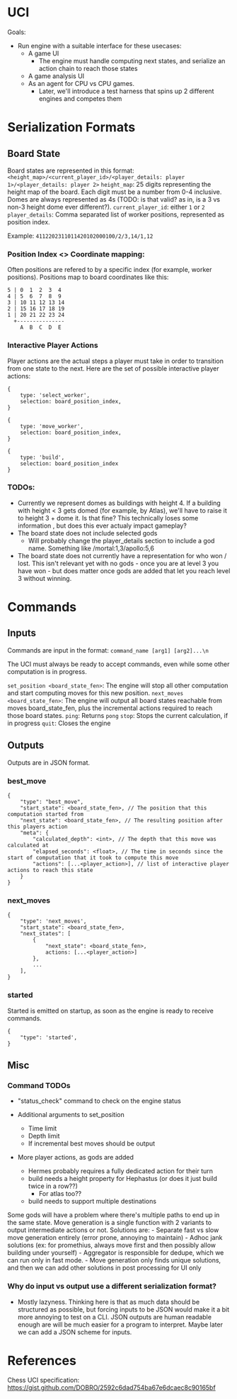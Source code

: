 # UCI

Goals:
- Run engine with a suitable interface for these usecases:
    - A game UI
        - The engine must handle computing next states, and serialize an action chain to reach those states
    - A game analysis UI
    - As an agent for CPU vs CPU games.
        - Later, we'll introduce a test harness that spins up 2 different engines and competes them

# Serialization Formats
## Board State
Board states are represented in this format:
`<height_map>/<current_player_id>/<player_details: player 1>/<player_details: player 2>`
`height_map`: 25 digits representing the height map of the board. Each digit must be a number from 0-4 inclusive. Domes are always represented as 4s (TODO: is that valid? as in, is a 3 vs non-3 height dome ever different?).
`current_player_id`: either `1` or `2`
`player_details`: Comma separated list of worker positions, represented as position index.

Example:
`4112202311011420102000100/2/3,14/1,12`

### Position Index <> Coordinate mapping:
Often positions are refered to by a specific index (for example, worker positions). Positions map to board coordinates like this:
```
5 | 0  1  2  3  4
4 | 5  6  7  8  9
3 | 10 11 12 13 14
2 | 15 16 17 18 19
1 | 20 21 22 23 24
  +---------------
    A  B  C  D  E
```

### Interactive Player Actions
Player actions are the actual steps a player must take in order to transition from one state to the next.
Here are the set of possible interactive player actions:
```
{
    type: 'select_worker',
    selection: board_position_index,
}

{
    type: 'move_worker',
    selection: board_position_index,
}

{
    type: 'build',
    selection: board_position_index
}
```

### TODOs:
- Currently we represent domes as buildings with height 4. If a building with height < 3 gets domed (for example, by Atlas), we'll have to raise it to height 3 + dome it. Is that fine? This technically loses some information , but does this ever actualy impact gameplay?
- The board state does not include selected gods
    - Will probably change the player_details section to include a god name. Something like /mortal:1,3/apollo:5,6
- The board state does not currently have a representation for who won / lost. This isn't relevant yet with no gods - once you are at level 3 you have won - but does matter once gods are added that let you reach level 3 without winning.

# Commands
## Inputs
Commands are input in the format:
`command_name [arg1] [arg2]...\n`

The UCI must always be ready to accept commands, even while some other computation is in progress.

`set_position <board_state_fen>`: The engine will stop all other computation and start computing moves for this new position.
`next_moves <board_state_fen>`: The engine will output all board states reachable from moves board_state_fen, plus the incremental actions required to reach those board states.
`ping`: Returns `pong`
`stop`: Stops the current calculation, if in progress
`quit`: Closes the engine

## Outputs
Outputs are in JSON format.

### best_move
```
{
    "type": "best_move",
    "start_state": <board_state_fen>, // The position that this computation started from
    "next_state": <board_state_fen>, // The resulting position after this players action
    "meta": {
        "calculated_depth": <int>, // The depth that this move was calculated at
        "elapsed_seconds": <float>, // The time in seconds since the start of computation that it took to compute this move
        "actions": [...<player_action>], // list of interactive player actions to reach this state
    }
}
```

### next_moves
```
{
    "type": 'next_moves',
    "start_state": <board_state_fen>,
    "next_states": [
        {
            "next_state": <board_state_fen>,
            actions: [...<player_action>]
        },
        ...
    ],
}
```

### started
Started is emitted on startup, as soon as the engine is ready to receive commands.
```
{
    "type": 'started',
}
```

## Misc

### Command TODOs
- "status_check" command to check on the engine status
- Additional arguments to set_position
    - Time limit
    - Depth limit
    - If incremental best moves should be output

- More player actions, as gods are added
    - Hermes probably requires a fully dedicated action for their turn
    - build needs a height property for Hephastus (or does it just build twice in a row??)
        - For atlas too??
    - build needs to support multiple destinations

Some gods will have a problem where there's multiple paths to end up in the same state.
Move generation is a single function with 2 variants to output intermediate actions or not.
Solutions are:
    - Separate fast vs slow move generation entirely (error prone, annoying to maintain)
    - Adhoc jank solutions (ex: for promethius, always move first and then possibly allow building under yourself)
    - Aggregator is responsible for dedupe, which we can run only in fast mode.
    - Move generation only finds unique solutions, and then we can add other solutions in post processing for UI only


### Why do input vs output use a different serialization format?
- Mostly lazyness. Thinking here is that as much data should be structured as possible, but forcing inputs to be JSON would make it a bit more annoying to test on a CLI. JSON outputs are human readable enough are will be much easier for a program to interpret. Maybe later we can add a JSON scheme for inputs.

# References
Chess UCI specification:
https://gist.github.com/DOBRO/2592c6dad754ba67e6dcaec8c90165bf
